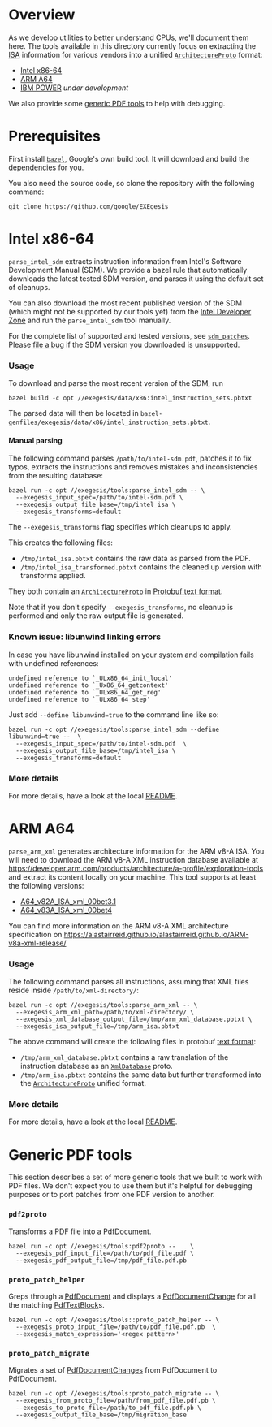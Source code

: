 

# Overview

As we develop utilities to better understand CPUs, we'll document them here. The
tools available in this directory currently focus on extracting the
[ISA](https://en.wikipedia.org/wiki/Instruction_set_architecture) information
for various vendors into a unified
[`ArchitectureProto`](../proto/instructions.proto) format:

-   [Intel x86-64](#intel-x86-64)
-   [ARM A64](#arm-a64)
-   [IBM POWER](#ibm-power) _under development_

We also provide some [generic PDF tools](#generic-pdf-tools) to help with
debugging.

# Prerequisites

First install [`bazel`](http://bazel.io), Google's own build tool. It will
download and build the [dependencies](../../WORKSPACE) for you.

You also need the source code, so clone the repository with the following
command:

```shell
git clone https://github.com/google/EXEgesis
```

# Intel x86-64

`parse_intel_sdm` extracts instruction information from Intel's Software
Development Manual (SDM). We provide a bazel rule that automatically downloads
the latest tested SDM version, and parses it using the default set of cleanups.


You can also download the most recent published version of the SDM (which might
not be supported by our tools yet) from the [Intel Developer
Zone](https://software.intel.com/en-us/articles/intel-sdm) and run the
`parse_intel_sdm` tool manually.

For the complete list of supported and tested versions, see
[`sdm_patches`](../x86/pdf/sdm_patches/). \
Please [file a bug](https://github.com/google/EXEgesis/issues) if the SDM
version you downloaded is unsupported.

### Usage

To download and parse the most recent version of the SDM, run

```shell
bazel build -c opt //exegesis/data/x86:intel_instruction_sets.pbtxt
```

The parsed data will then be located in
`bazel-genfiles/exegesis/data/x86/intel_instruction_sets.pbtxt`.

#### Manual parsing

The following command parses `/path/to/intel-sdm.pdf`, patches it to fix typos,
extracts the instructions and removes mistakes and inconsistencies from the
resulting database:

```shell
bazel run -c opt //exegesis/tools:parse_intel_sdm -- \
  --exegesis_input_spec=/path/to/intel-sdm.pdf \
  --exegesis_output_file_base=/tmp/intel_isa \
  --exegesis_transforms=default
```

The `--exegesis_transforms` flag specifies which cleanups to apply.

This creates the following files:

-   `/tmp/intel_isa.pbtxt` contains the raw data as parsed from the PDF.
-   `/tmp/intel_isa_transformed.pbtxt` contains the cleaned up version with
    transforms applied.

They both contain an [`ArchitectureProto`](../proto/instructions.proto)
in [Protobuf text
format](https://developers.google.com/protocol-buffers/docs/reference/cpp/google.protobuf.text_format).

Note that if you don't specify `--exegesis_transforms`, no cleanup is performed
and only the raw output file is generated.

### Known issue: libunwind linking errors

In case you have libunwind installed on your system and compilation fails with
undefined references:

```
undefined reference to `_ULx86_64_init_local'
undefined reference to `_Ux86_64_getcontext'
undefined reference to `_ULx86_64_get_reg'
undefined reference to `_ULx86_64_step'
```

Just add `--define libunwind=true` to the command line like so:

```shell
bazel run -c opt //exegesis/tools:parse_intel_sdm --define libunwind=true --  \
  --exegesis_input_spec=/path/to/intel-sdm.pdf  \
  --exegesis_output_file_base=/tmp/intel_isa \
  --exegesis_transforms=default
```

### More details

For more details, have a look at the local [README](../x86/pdf/README.md).

# ARM A64

`parse_arm_xml` generates architecture information for the ARM v8-A ISA. You
will need to download the ARM v8-A XML instruction database available
at https://developer.arm.com/products/architecture/a-profile/exploration-tools
and extract its content locally on your machine. This tool supports at least the
following versions:

* [A64_v82A_ISA_xml_00bet3.1](https://developer.arm.com/-/media/developer/products/architecture/armv8-a-architecture/A64_v82A_ISA_xml_00bet3.1.tar.gz)
* [A64_v83A_ISA_xml_00bet4](https://developer.arm.com/-/media/developer/products/architecture/armv8-a-architecture/A64_v83A_ISA_xml_00bet4.tar.gz)

You can find more information on the ARM v8-A XML architecture specification on
https://alastairreid.github.io/alastairreid.github.io/ARM-v8a-xml-release/

### Usage

The following command parses all instructions, assuming that XML files reside
inside `/path/to/xml-directory/`:

```shell
bazel run -c opt //exegesis/tools:parse_arm_xml -- \
  --exegesis_arm_xml_path=/path/to/xml-directory/ \
  --exegesis_xml_database_output_file=/tmp/arm_xml_database.pbtxt \
  --exegesis_isa_output_file=/tmp/arm_isa.pbtxt
```

The above command will create the following files in protobuf
[text format](https://developers.google.com/protocol-buffers/docs/reference/cpp/google.protobuf.text_format):

-   `/tmp/arm_xml_database.pbtxt` contains a raw translation of the instruction
    database as an [`XmlDatabase`](../arm/xml/parser.proto) proto.
-   `/tmp/arm_isa.pbtxt` contains the same data but further transformed into the
    [`ArchitectureProto`](../proto/instructions.proto) unified format.

### More details

For more details, have a look at the local [README](../arm/xml/README.md).

# Generic PDF tools

This section describes a set of more generic tools that we built to work with
PDF files. We don't expect you to use them but it's helpful for debugging
purposes or to port patches from one PDF version to another.

### `pdf2proto`

Transforms a PDF file into a
[PdfDocument](../proto/pdf/pdf_document.proto).

```shell
bazel run -c opt //exegesis/tools:pdf2proto --    \
  --exegesis_pdf_input_file=/path/to/pdf_file.pdf \
  --exegesis_pdf_output_file=/tmp/pdf_file.pdf.pb
```

### `proto_patch_helper`

Greps through a [PdfDocument](../proto/pdf/pdf_document.proto) and
displays a [PdfDocumentChange](../proto/pdf/pdf_document.proto) for all
the matching [PdfTextBlock](../proto/pdf/pdf_document.proto)s.

```shell
bazel run -c opt //exegesis/tools::proto_patch_helper -- \
  --exegesis_proto_input_file=/path/to/pdf_file.pdf.pb  \
  --exegesis_match_expression='<regex pattern>'
```

### `proto_patch_migrate`

Migrates a set of [PdfDocumentChanges](../proto/pdf/pdf_document.proto)
from PdfDocument to PdfDocument.

```shell
bazel run -c opt //exegesis/tools:proto_patch_migrate -- \
  --exegesis_from_proto_file=/path/from_pdf_file.pdf.pb \
  --exegesis_to_proto_file=/path/to_pdf_file.pdf.pb \
  --exegesis_output_file_base=/tmp/migration_base
```

